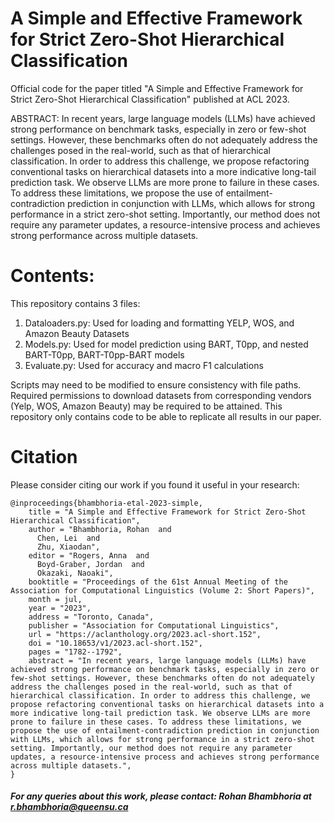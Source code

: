 # A Simple and Effective Framework for Strict Zero-Shot Hierarchical Classification
Official code for the paper titled "A Simple and Effective Framework for Strict Zero-Shot Hierarchical Classification" published at ACL 2023.

ABSTRACT: In recent years, large language models (LLMs) have achieved strong performance on benchmark tasks, especially in zero or few-shot settings. However, these benchmarks often do not adequately address the challenges posed in the real-world, such as that of hierarchical classification. In order to address this challenge, we propose refactoring conventional tasks on hierarchical datasets into a more indicative long-tail prediction task. We observe LLMs are more prone to failure in these cases. To address these limitations, we propose the use of entailment-contradiction prediction in conjunction with LLMs, which allows for strong performance in a strict zero-shot setting. Importantly, our method does not require any parameter updates, a resource-intensive process and achieves strong performance across multiple datasets.

# Contents:

This repository contains 3 files:

1. Dataloaders.py: Used for loading and formatting YELP, WOS, and Amazon Beauty Datasets
2. Models.py: Used for model prediction using BART, T0pp, and nested BART-T0pp, BART-T0pp-BART models
3. Evaluate.py: Used for accuracy and macro F1 calculations 

Scripts may need to be modified to ensure consistency with file paths. Required permissions to download datasets from corresponding vendors (Yelp, WOS, Amazon Beauty) may be required to be attained. This repository only contains code to be able to replicate all results in our paper.

# Citation

Please consider citing our work if you found it useful in your research:

```
@inproceedings{bhambhoria-etal-2023-simple,
    title = "A Simple and Effective Framework for Strict Zero-Shot Hierarchical Classification",
    author = "Bhambhoria, Rohan  and
      Chen, Lei  and
      Zhu, Xiaodan",
    editor = "Rogers, Anna  and
      Boyd-Graber, Jordan  and
      Okazaki, Naoaki",
    booktitle = "Proceedings of the 61st Annual Meeting of the Association for Computational Linguistics (Volume 2: Short Papers)",
    month = jul,
    year = "2023",
    address = "Toronto, Canada",
    publisher = "Association for Computational Linguistics",
    url = "https://aclanthology.org/2023.acl-short.152",
    doi = "10.18653/v1/2023.acl-short.152",
    pages = "1782--1792",
    abstract = "In recent years, large language models (LLMs) have achieved strong performance on benchmark tasks, especially in zero or few-shot settings. However, these benchmarks often do not adequately address the challenges posed in the real-world, such as that of hierarchical classification. In order to address this challenge, we propose refactoring conventional tasks on hierarchical datasets into a more indicative long-tail prediction task. We observe LLMs are more prone to failure in these cases. To address these limitations, we propose the use of entailment-contradiction prediction in conjunction with LLMs, which allows for strong performance in a strict zero-shot setting. Importantly, our method does not require any parameter updates, a resource-intensive process and achieves strong performance across multiple datasets.",
}
```
##### For any queries about this work, please contact: Rohan Bhambhoria at <r.bhambhoria@queensu.ca>
